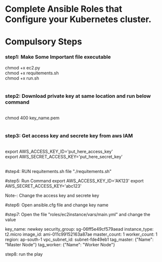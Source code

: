 # Complete Ansible Roles that Configure your Kubernetes cluster.

# Compulsory Steps
### step1: Make Some Important file executable <br>
chmod +x ec2.py <br>
chmod +x requitements.sh <br>
chmod +x run.sh
<br><br>

### step2: Download private key at same location and run below command
<br>
chmod 400 key_name.pem
<br><br>

### step3: Get access key and secrete key from aws IAM
<br>
export AWS_ACCESS_KEY_ID='put_here_access_key'<br>
export AWS_SECRET_ACCESS_KEY='put_here_secret_key'
<br><br>

#step4: RUN requitements.sh file "./requitements.sh"

#step5: Run Command
export AWS_ACCESS_KEY_ID='AK123'
export AWS_SECRET_ACCESS_KEY='abc123'

Note-: Change the access key and secrete key


#step6: Open ansible.cfg file and change key name

#step7: Open the file "roles/ec2instance/vars/main.yml" and change the value

key_name: newkey
security_group: sg-06ff5e49cf579aead
instance_type: t2.micro
image_id: ami-011c99152163a87ae
master_count: 1
worker_count: 1
region: ap-south-1
vpc_subnet_id: subnet-fde49eb1
tag_master: {"Name": "Master Node"}
tag_worker: {"Name": "Worker Node"}


step8: run the play 
